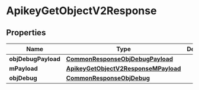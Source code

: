 
# ApikeyGetObjectV2Response

## Properties
Name | Type | Description | Notes
------------ | ------------- | ------------- | -------------
**objDebugPayload** | [**CommonResponseObjDebugPayload**](CommonResponseObjDebugPayload.md) |  | 
**mPayload** | [**ApikeyGetObjectV2ResponseMPayload**](ApikeyGetObjectV2ResponseMPayload.md) |  | 
**objDebug** | [**CommonResponseObjDebug**](CommonResponseObjDebug.md) |  |  [optional]



